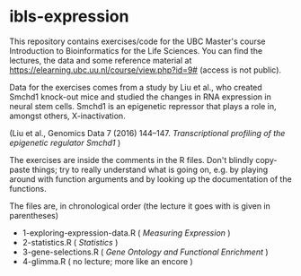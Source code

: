 # ibls-expression

This repository contains exercises/code for the UBC Master's course
Introduction to Bioinformatics for the Life Sciences. You can find the
lectures, the data and some reference material at
https://elearning.ubc.uu.nl/course/view.php?id=9# (access is not
public).

Data for the exercises comes from a study by Liu et al., who created
Smchd1 knock-out mice and studied the changes in RNA expression in
neural stem cells. Smchd1 is an epigenetic repressor that plays a role
in, amongst others, X-inactivation.

(Liu et al., Genomics Data 7 (2016) 144–147. *Transcriptional profiling of the epigenetic regulator Smchd1* )

The exercises are inside the comments in the R files. Don't blindly
copy-paste things; try to really understand what is going on, e.g. by
playing around with function arguments and by looking up the
documentation of the functions.

The files are, in chronological order (the lecture it goes with is given in parentheses)

 * 1-exploring-expression-data.R  ( *Measuring Expression* )
 * 2-statistics.R   ( *Statistics* )
 * 3-gene-selections.R ( *Gene Ontology and Functional Enrichment* )
 * 4-glimma.R  ( no lecture; more like an encore )
 
